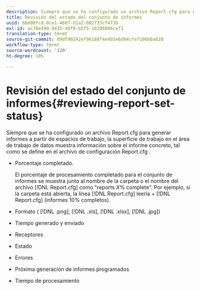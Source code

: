 ```yaml
---
description: Siempre que se ha configurado un archivo Report.cfg para generar informes a partir de espacios de trabajo, la superficie de trabajo en el área de trabajo de datos muestra información sobre el informe concreto, tal como se define en el archivo de configuración Report.cfg .
title: Revisión del estado del conjunto de informes
uuid: bbe00fcd-0ce1-4607-b1a2-002733cf4736
exl-id: ac78e490-9435-48f9-b5f5-18208896cef1
translation-type: tm+mt
source-git-commit: d9df90242ef96188f4e4b5e6d04cfef196b0a628
workflow-type: tm+mt
source-wordcount: '120'
ht-degree: 10%

---
```


# Revisión del estado del conjunto de informes{#reviewing-report-set-status}

Siempre que se ha configurado un archivo Report.cfg para generar informes a partir de espacios de trabajo, la superficie de trabajo en el área de trabajo de datos muestra información sobre el informe concreto, tal como se define en el archivo de configuración Report.cfg .

* Porcentaje completado.

   El porcentaje de procesamiento completado para el conjunto de informes se muestra junto al nombre de la carpeta o el nombre del archivo [!DNL Report.cfg] como &quot;reports *X*% complete&quot;. Por ejemplo, si la carpeta está abierta, la línea [!DNL Report.cfg] leería + [!DNL Report.cfg] (informes 10% completos).
* Formato ( [!DNL .png], [!DNL .xls], [!DNL .xlsx], [!DNL .jpg])

* Tiempo generado y enviado
* Receptores
* Estado
* Errores
* Próxima generación de informes programados
* Tiempo de procesamiento
